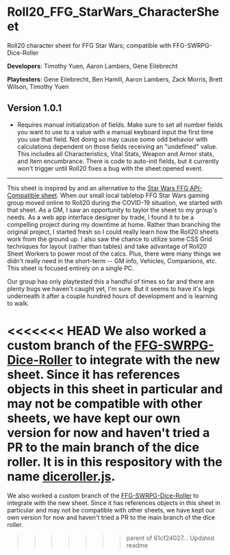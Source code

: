 # Roll20_FFG_StarWars_CharacterSheet
Roll20 character sheet for FFG Star Wars; compatible with FFG-SWRPG-Dice-Roller

**Developers**:  Timothy Yuen, Aaron Lambers, Gene Eilebrecht

**Playtesters**:  Gene Eilebrecht, Ben Hamill, Aaron Lambers, Zack Morris, Brett Wilson, Timothy Yuen

## Version 1.0.1

* Requires manual initialization of fields. Make sure to set all number fields you want to use to a value with a manual keyboard input the first time you use that field. Not doing so may cause some odd behavior with calculations dependent on those fields receiving an "undefined" value. This includes all Characteristics, Vital Stats, Weapon and Armor stats, and Item encumbrance. There is code to auto-init fields, but it currently won't trigger until Roll20 fixes a bug with the sheet:opened event.

---------

This sheet is inspired by and an alternative to the [Star Wars FFG API-Compatible sheet](https://github.com/Roll20/roll20-character-sheets/tree/master/Star%20Wars%20FFG%20API-Compatible).  When our small local tabletop FFG Star Wars gaming group moved online to Roll20 during the COVID-19 situation, we started with that sheet.  As a GM, I saw an opportunity to taylor the sheet to my group's needs.  As a web app interface designer by trade, I found it to be a compelling project during my downtime at home.  Rather than branching the original project, I started fresh so I could really learn how the Roll20 sheets work from the ground up.  I also saw the chance to utilize some CSS Grid techniques for layout (rather than tables) and take advantage of Roll20 Sheet Workers to power most of the calcs.  Plus, there were many things we didn't really need in the short-term -- GM info, Vehicles, Companions, etc.  This sheet is focused entirely on a single PC.

Our group has only playtested this a handful of times so far and there are plenty bugs we haven't caught yet, I'm sure.  But it seems to have it's legs underneath it after a couple hundred hours of development and is learning to walk.

<<<<<<< HEAD
We also worked a custom branch of the [FFG-SWRPG-Dice-Roller](https://github.com/Roll20/roll20-api-scripts/tree/master/FFG-SWRPG-Dice-Roller) to integrate with the new sheet.  Since it has references objects in this sheet in particular and may not be compatible with other sheets, we have kept our own version for now and haven't tried a PR to the main branch of the dice roller.  It is in this respository with the name [diceroller.js](https://github.com/Roll20/roll20-character-sheets/blob/master/Star%20Wars%20FFG%20Alternate/diceroller.js).
=======
We also worked a custom branch of the [FFG-SWRPG-Dice-Roller](https://github.com/Roll20/roll20-api-scripts/tree/master/FFG-SWRPG-Dice-Roller) to integrate with the new sheet.  Since it has references objects in this sheet in particular and may not be compatible with other sheets, we have kept our own version for now and haven't tried a PR to the main branch of the dice roller.
>>>>>>> parent of 61cf24027... Updated readme
